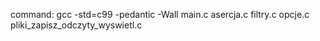 command: gcc -std=c99 -pedantic -Wall main.c asercja.c filtry.c opcje.c pliki_zapisz_odczyty_wyswietl.c
